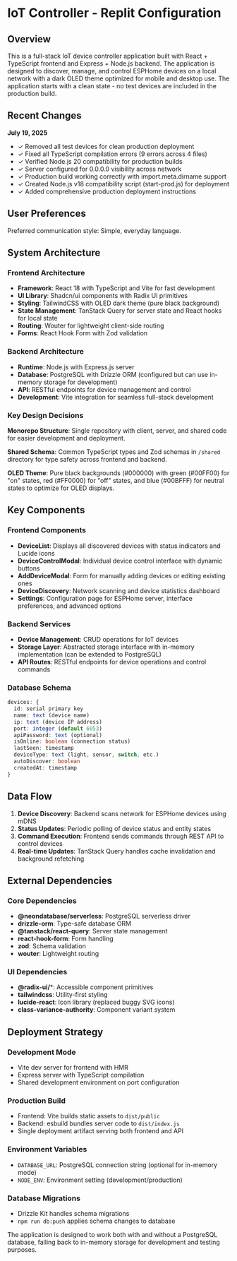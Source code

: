 # IoT Controller - Replit Configuration

## Overview

This is a full-stack IoT device controller application built with React + TypeScript frontend and Express + Node.js backend. The application is designed to discover, manage, and control ESPHome devices on a local network with a dark OLED theme optimized for mobile and desktop use. The application starts with a clean state - no test devices are included in the production build.

## Recent Changes

**July 19, 2025**
- ✓ Removed all test devices for clean production deployment
- ✓ Fixed all TypeScript compilation errors (9 errors across 4 files)
- ✓ Verified Node.js 20 compatibility for production builds
- ✓ Server configured for 0.0.0.0 visibility across network
- ✓ Production build working correctly with import.meta.dirname support
- ✓ Created Node.js v18 compatibility script (start-prod.js) for deployment
- ✓ Added comprehensive production deployment instructions

## User Preferences

Preferred communication style: Simple, everyday language.

## System Architecture

### Frontend Architecture
- **Framework**: React 18 with TypeScript and Vite for fast development
- **UI Library**: Shadcn/ui components with Radix UI primitives
- **Styling**: TailwindCSS with OLED dark theme (pure black background)
- **State Management**: TanStack Query for server state and React hooks for local state
- **Routing**: Wouter for lightweight client-side routing
- **Forms**: React Hook Form with Zod validation

### Backend Architecture
- **Runtime**: Node.js with Express.js server
- **Database**: PostgreSQL with Drizzle ORM (configured but can use in-memory storage for development)
- **API**: RESTful endpoints for device management and control
- **Development**: Vite integration for seamless full-stack development

### Key Design Decisions

**Monorepo Structure**: Single repository with client, server, and shared code for easier development and deployment.

**Shared Schema**: Common TypeScript types and Zod schemas in `/shared` directory for type safety across frontend and backend.

**OLED Theme**: Pure black backgrounds (#000000) with green (#00FF00) for "on" states, red (#FF0000) for "off" states, and blue (#00BFFF) for neutral states to optimize for OLED displays.

## Key Components

### Frontend Components
- **DeviceList**: Displays all discovered devices with status indicators and Lucide icons
- **DeviceControlModal**: Individual device control interface with dynamic buttons
- **AddDeviceModal**: Form for manually adding devices or editing existing ones
- **DeviceDiscovery**: Network scanning and device statistics dashboard
- **Settings**: Configuration page for ESPHome server, interface preferences, and advanced options

### Backend Services
- **Device Management**: CRUD operations for IoT devices
- **Storage Layer**: Abstracted storage interface with in-memory implementation (can be extended to PostgreSQL)
- **API Routes**: RESTful endpoints for device operations and control commands

### Database Schema
```typescript
devices: {
  id: serial primary key
  name: text (device name)
  ip: text (device IP address)
  port: integer (default 6053)
  apiPassword: text (optional)
  isOnline: boolean (connection status)
  lastSeen: timestamp
  deviceType: text (light, sensor, switch, etc.)
  autoDiscover: boolean
  createdAt: timestamp
}
```

## Data Flow

1. **Device Discovery**: Backend scans network for ESPHome devices using mDNS
2. **Status Updates**: Periodic polling of device status and entity states
3. **Command Execution**: Frontend sends commands through REST API to control devices
4. **Real-time Updates**: TanStack Query handles cache invalidation and background refetching

## External Dependencies

### Core Dependencies
- **@neondatabase/serverless**: PostgreSQL serverless driver
- **drizzle-orm**: Type-safe database ORM
- **@tanstack/react-query**: Server state management
- **react-hook-form**: Form handling
- **zod**: Schema validation
- **wouter**: Lightweight routing

### UI Dependencies
- **@radix-ui/***: Accessible component primitives
- **tailwindcss**: Utility-first styling
- **lucide-react**: Icon library (replaced buggy SVG icons)
- **class-variance-authority**: Component variant system

## Deployment Strategy

### Development Mode
- Vite dev server for frontend with HMR
- Express server with TypeScript compilation
- Shared development environment on port configuration

### Production Build
- Frontend: Vite builds static assets to `dist/public`
- Backend: esbuild bundles server code to `dist/index.js`
- Single deployment artifact serving both frontend and API

### Environment Variables
- `DATABASE_URL`: PostgreSQL connection string (optional for in-memory mode)
- `NODE_ENV`: Environment setting (development/production)

### Database Migrations
- Drizzle Kit handles schema migrations
- `npm run db:push` applies schema changes to database

The application is designed to work both with and without a PostgreSQL database, falling back to in-memory storage for development and testing purposes.
